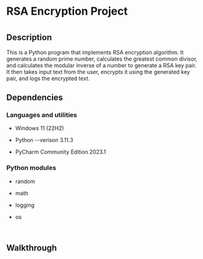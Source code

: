 <h1>RSA Encryption Project<h1>

<h2>Description</h2>
This is a Python program that implements RSA encryption algorithm. It generates a random prime number, calculates the greatest common divisor, and calculates the modular inverse of a number to generate a RSA key pair. It then takes input text from the user, encrypts it using the generated key pair, and logs the encrypted text.

<br />
  
<h2>Dependencies</h2>

  <h3>Languages and utilities</h3>  
  
  - Windows 11 (22H2)
  
  - Python --verison 3.11.3
  
  - PyCharm Community Edition 2023.1

  <h3>Python modules</h3>
  
  - random
  
  - math
  
  - logging
  
  - os

<br />

<h2>Walkthrough</h2>

  
  
